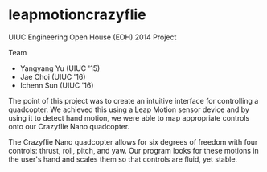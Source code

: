 leapmotioncrazyflie
===================

UIUC Engineering Open House (EOH) 2014 Project

Team
- Yangyang Yu (UIUC '15)
- Jae Choi (UIUC '16)
- Ichenn Sun (UIUC '16)

The point of this project was to create an intuitive interface for controlling a quadcopter. We achieved this using a Leap Motion sensor device and by using it to detect hand motion, we were able to map appropriate controls onto our Crazyflie Nano quadcopter.

The Crazyflie Nano quadcopter allows for six degrees of freedom with four controls: thrust, roll, pitch, and yaw. Our program looks for these motions in the user's hand and scales them so that controls are fluid, yet stable.
